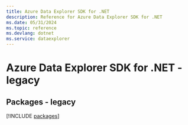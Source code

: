 ```yaml
---
title: Azure Data Explorer SDK for .NET
description: Reference for Azure Data Explorer SDK for .NET
ms.date: 05/31/2024
ms.topic: reference
ms.devlang: dotnet
ms.service: dataexplorer
---
```

# Azure Data Explorer SDK for .NET - legacy
## Packages - legacy
[!INCLUDE [packages](data-explorer-index.md)]